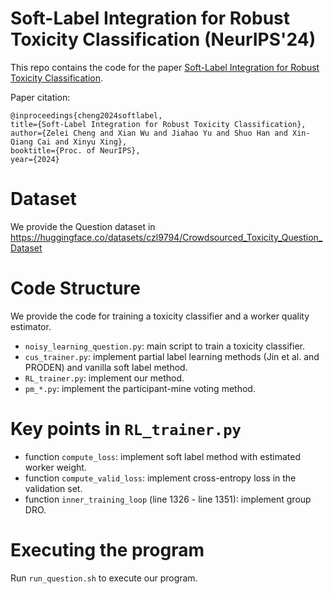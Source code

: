 # Soft-Label Integration for Robust Toxicity Classification (NeurIPS'24)

This repo contains the code for the paper [Soft-Label Integration for Robust Toxicity Classification](https://openreview.net/pdf?id=iYkhThIXG1).

Paper citation:
```
@inproceedings{cheng2024softlabel,
title={Soft-Label Integration for Robust Toxicity Classification},
author={Zelei Cheng and Xian Wu and Jiahao Yu and Shuo Han and Xin-Qiang Cai and Xinyu Xing},
booktitle={Proc. of NeurIPS},
year={2024}
```

# Dataset

We provide the Question dataset in https://huggingface.co/datasets/czl9794/Crowdsourced_Toxicity_Question_Dataset

# Code Structure 

We provide the code for training a toxicity classifier and a worker quality estimator.

- `noisy_learning_question.py`: main script to train a toxicity classifier.
- `cus_trainer.py`: implement partial label learning methods (Jin et al. and PRODEN) and vanilla soft label method.
- `RL_trainer.py`: implement our method.
- `pm_*.py`: implement the participant-mine voting method.

# Key points in `RL_trainer.py`

- function `compute_loss`: implement soft label method with estimated worker weight.
- function `compute_valid_loss`: implement cross-entropy loss in the validation set.
- function `inner_training_loop` (line 1326 - line 1351): implement group DRO.

# Executing the program
Run `run_question.sh` to execute our program.


